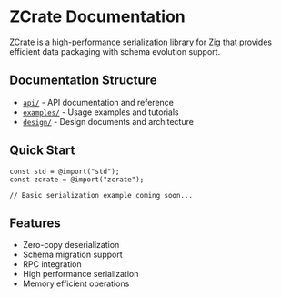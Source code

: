 # ZCrate Documentation

ZCrate is a high-performance serialization library for Zig that provides efficient data packaging with schema evolution support.

## Documentation Structure

- [`api/`](./api/) - API documentation and reference
- [`examples/`](./examples/) - Usage examples and tutorials
- [`design/`](./design/) - Design documents and architecture

## Quick Start

```zig
const std = @import("std");
const zcrate = @import("zcrate");

// Basic serialization example coming soon...
```

## Features

- Zero-copy deserialization
- Schema migration support
- RPC integration
- High performance serialization
- Memory efficient operations